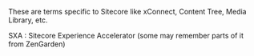 These are terms specific to Sitecore like xConnect, Content Tree, Media Library, etc.



 SXA : Sitecore Experience Accelerator \(some may remember parts of it from ZenGarden\)



